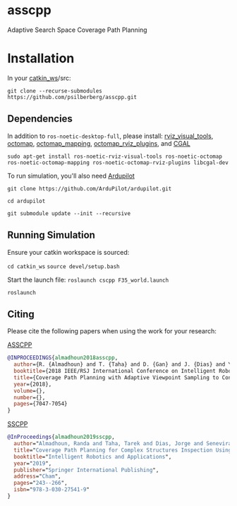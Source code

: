 # asscpp
Adaptive Search Space Coverage Path Planning

# Installation
In your [catkin_ws](http://wiki.ros.org/catkin/Tutorials/create_a_workspace)/src:

`git clone --recurse-submodules https://github.com/psilberberg/asscpp.git`

## Dependencies
In addition to `ros-noetic-desktop-full`, please install:
[rviz_visual_tools](https://github.com/PickNikRobotics/rviz_visual_tools ), 
[octomap](http://wiki.ros.org/octomap), 
[octomap_mapping](http://wiki.ros.org/octomap_mapping ), 
[octomap_rviz_plugins](http://wiki.ros.org/octomap_rviz_plugins), and
[CGAL](https://www.cgal.org/download/linux.html)

```
sudo apt-get install ros-noetic-rviz-visual-tools ros-noetic-octomap ros-noetic-octomap-mapping ros-noetic-octomap-rviz-plugins libcgal-dev
```

To run simulation, you'll also need [Ardupilot](https://ardupilot.org/dev/docs/building-setup-linux.html)

`git clone https://github.com/ArduPilot/ardupilot.git `

`cd ardupilot`

`git submodule update --init --recursive`

## Running Simulation
Ensure your catkin workspace is sourced:

`cd catkin_ws`
`source devel/setup.bash`

Start the launch file:
`roslaunch cscpp F35_world.launch`


`roslaunch`

## Citing
Please cite the following papers when using the work for your research:

[ASSCPP](https://ieeexplore.ieee.org/abstract/document/8593719)
```bibtex
@INPROCEEDINGS{almadhoun2018asscpp,
  author={R. {Almadhoun} and T. {Taha} and D. {Gan} and J. {Dias} and Y. {Zweiri} and L. {Seneviratne}},
  booktitle={2018 IEEE/RSJ International Conference on Intelligent Robots and Systems (IROS)}, 
  title={Coverage Path Planning with Adaptive Viewpoint Sampling to Construct 3D Models of Complex Structures for the Purpose of Inspection}, 
  year={2018},
  volume={},
  number={},
  pages={7047-7054}
}
```


[SSCPP](https://link.springer.com/chapter/10.1007/978-3-030-27541-9_21)
```bibtex
@InProceedings{almadhoun2019sscpp,
  author="Almadhoun, Randa and Taha, Tarek and Dias, Jorge and Seneviratne, Lakmal and Zweiri, Yahya",
  title="Coverage Path Planning for Complex Structures Inspection Using Unmanned Aerial Vehicle (UAV)",
  booktitle="Intelligent Robotics and Applications",
  year="2019",
  publisher="Springer International Publishing",
  address="Cham",
  pages="243--266",
  isbn="978-3-030-27541-9"
}
```

